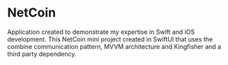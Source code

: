 # NetCoin

Application created to demonstrate my expertise in Swift and iOS development. This NetCoin mini project created in SwiftUI that uses the combine communication pattern, MVVM architecture and Kingfisher and a third party dependency.
